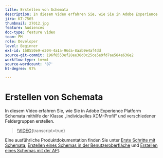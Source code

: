 ```yaml
---
title: Erstellen von Schemata
description: In diesem Video erfahren Sie, wie Sie in Adobe Experience Platform Schemata mithilfe der Klasse „Individuelles XDM-Profil“ und verschiedener Feldergruppen erstellen.
jira: KT-7565
thumbnail: 27012.jpg
feature: Audiences
doc-type: feature video
team: PM
role: Developer
level: Beginner
exl-id: 168550e9-e304-4a1a-96da-8aab9e4af4dd
source-git-commit: 196f8553ef28ee38d0c25ce5e9fd7ae584e636e2
workflow-type: tm+mt
source-wordcount: '87'
ht-degree: 97%

---
```


# Erstellen von Schemata

In diesem Video erfahren Sie, wie Sie in Adobe Experience Platform Schemata mithilfe der Klasse „Individuelles XDM-Profil“ und verschiedener Feldergruppen erstellen.

>[!VIDEO](https://video.tv.adobe.com/v/27012?quality=12&learn=on){transcript=true}

Eine ausführliche Produktdokumentation finden Sie unter [Erste Schritte mit Schemata](https://experienceleague.adobe.com/docs/journey-optimizer/using/data-management/get-started-schemas.html?lang=de), [Erstellen eines Schemas in der Benutzeroberfläche](https://experienceleague.adobe.com/docs/experience-platform/xdm/tutorials/create-schema-ui.html?lang=de) und [Erstellen eines Schemas mit der API](https://experienceleague.adobe.com/docs/experience-platform/xdm/tutorials/create-schema-api.html?lang=de).
